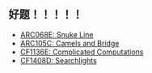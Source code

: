## 好题！！！！！
+ [ARC068E: Snuke Line](https://atcoder.jp/contests/arc068/tasks/arc068_c)
+ [ARC105C: Camels and Bridge](https://atcoder.jp/contests/arc105/tasks/arc105_c)
+ [CF1136E: Complicated Computations](https://codeforces.com/problemset/problem/1436/E)
+ [CF1408D: Searchlights](https://codeforces.com/contest/1408/problem/D)
